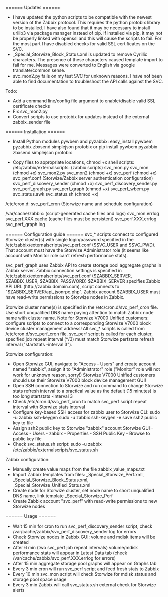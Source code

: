 ====== Updates ======

- I have updated the python scripts to be compatible with the newest version of the Zabbix protocol. This requires the python protobix library to be installed. I have also found that it may be necessary to install urllib3 via package manager instead of pip. If installed via pip, it may not be properly linked with openssl and this will cause the scripts to fail. For the most part I have disabled checks for valid SSL certificates on the SVC.
- _Special_Storwize_Block_Status.xml is updated to remove Cyrillic characters. The presence of these characters caused template import to fail for me. Messages were converted to English via google translate/common sense.
- svc_mon2.py fails on my test SVC for unknown reasons. I have not been able to find documentation to troubleshoot the API calls against the SVC.

Todo:
- Add a command line/config file argument to enable/disable valid SSL certificate checks
- Fix svc_mon2.py
- Convert scripts to use protobix for updates instead of the external zabbix_sender file

====== Installation ======
- Install Python modules pywbem and pyzabbix:
  easy_install pywbem pyzabbix zbxsend simplejson protobix
    or
  pip install pywbem pyzabbix zbxsend simplejson protobix

- Copy files to appropriate locations, chmod +x shell scripts:
/etc/zabbix/externalscripts: (zabbix scripts)
 svc_mon.py
 svc_mon (chmod +x)
 svc_mon2.py
 svc_mon2 (chmod +x)
 svc_perf (chmod +x)
 svc_perf.conf (Storwize/Zabbix server authentication configuration)
 svc_perf_discovery_sender (chmod +x)
 svc_perf_discovery_sender.py
 svc_perf_graph.py
 svc_perf_graph (chmod +x)
 svc_perf_wbem.py
 svc_status.awk
 svc_status.sh (chmod +x)

/etc/cron.d:
 svc_perf_cron (Storwize name and schedule configuration)

/var/cache/zabbix: (script-generated cache files and logs)
 svc_mon.errlog
 svc_perf.XXX.cache (cache files must be persistent)
 svc_perf.XXX.errlog
 svc_perf_graph.log

====== Configuration guide ======
svc_* scripts connect to configured Storwize cluster(s) with single login/password specified in the /etc/zabbix/externalscripts/svc_perf.conf ($SVC_USER and $SVC_PWD).
That account must have the Storwize Administrator role (it seems like account with Monitor role can't refresh performance stats).

svc_perf_graph uses Zabbix API to create storage pool aggregate graphs in Zabbix server. Zabbix connection settings is specified in /etc/zabbix/externalscripts/svc_perf.conf ($ZABBIX_SERVER, $ZABBIX_USER, $ZABBIX_PASSWORD)
$ZABBIX_SERVER specifies Zabbix API URL (http://zabbix.domain.com), script connects to "$ZABBIX_SERVER/api_jsonrpc.php". Zabbix account $ZABBIX_USER must have read-write permissions to Storwize nodes in Zabbix.

Storwize cluster name(s) is specified in the /etc/cron.d/svc_perf_cron file. Use short unqualified DNS name paying attention to match Zabbix node name with cluster name.
Note for Storwize V7000 Unified customers: configure scripts to connect to a corresponding Storwize V7000 block device cluster management address!
All svc_* scripts is called from /etc/cron.d/svc_perf_cron file. svc_perf script is called for each cluster, specified job repeat interval (*/3) must match Storwize perfstats refresh interval ("startstats -interval 3").

Storwize configuration:
- Open Storwize GUI, navigate to "Access - Users" and create account named "zabbix", assign it to "Administrator" role ("Monitor" role will not work for unknown reason, sorry!)
Storwize V7000 Unified customers should use their Storwize V7000 block device management GUI!
- Open SSH connection to Storwize and run command to change Storwize stats refresh interval to a practical value as the default (15 minutes) is too long
 startstats -interval 3
- Check /etc/cron.d/svc_perf_cron to match svc_perf script repeat interval with Storwize stats interval
- Configure key-based SSH access for zabbix user to Storwize CLI:
 sudo -u zabbix ssh-keygen
 sudo -u zabbix ssh-keygen -e
 save ssh2 public key to file
- Assign ssh2 public key to Storwize "zabbix" account
Storwize GUI - Access - Users - zabbix - Properties - SSH Public Key - Browse to public key file
- Check svc_status.sh script:
 sudo -u zabbix /etc/zabbix/externalscripts/svc_status.sh <storwize>

Zabbix configuration:
- Manually create value maps from the file zabbix_value_maps.txt
- Import Zabbix templates from files: _Special_Storwize_Perf.xml, _Special_Storwize_Block_Status.xml, _Special_Storwize_Unified_Status.xml
- Create node for Storwize cluster, set node name to short unqualified DNS name, link template _Special_Storwize_Perf
- Create Zabbix account "svc_perf" with read-write permissions to new Storwize nodes

====== Usage ======
- Wait 15 min for cron to run svc_perf_discovery_sender script, check /var/cache/zabbix/svc_perf_discovery_sender log for errors
- Check Storwize nodes in Zabbix GUI: volume and mdisk items will be created
- After 6 min (two svc_perf job repeat intervals) volume/mdisk performance stats will appear in Latest Data tab (check /var/cache/zabbix/svc_perf.XXX.errlog for errors)
- After 15 min aggregate storage pool graphs will appear on Graphs tab
- Every 3 min cron will run svc_perf script and feed fresh stats to Zabbix
- Every 10 min svc_mon script will check Storwize for mdisk status and storage pool space usage
- Every 3 min Zabbix will call svc_status.sh external check for Storwize alerts

